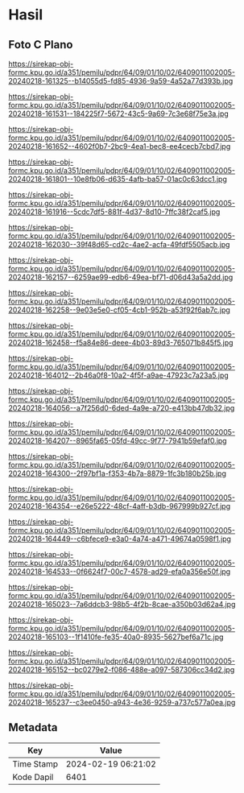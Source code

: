 # Hasil

## Foto C Plano

https://sirekap-obj-formc.kpu.go.id/a351/pemilu/pdpr/64/09/01/10/02/6409011002005-20240218-161325--b14055d5-fd85-4936-9a59-4a52a77d393b.jpg

https://sirekap-obj-formc.kpu.go.id/a351/pemilu/pdpr/64/09/01/10/02/6409011002005-20240218-161531--184225f7-5672-43c5-9a69-7c3e68f75e3a.jpg

https://sirekap-obj-formc.kpu.go.id/a351/pemilu/pdpr/64/09/01/10/02/6409011002005-20240218-161652--4602f0b7-2bc9-4ea1-bec8-ee4cecb7cbd7.jpg

https://sirekap-obj-formc.kpu.go.id/a351/pemilu/pdpr/64/09/01/10/02/6409011002005-20240218-161801--10e8fb06-d635-4afb-ba57-01ac0c63dcc1.jpg

https://sirekap-obj-formc.kpu.go.id/a351/pemilu/pdpr/64/09/01/10/02/6409011002005-20240218-161916--5cdc7df5-881f-4d37-8d10-7ffc38f2caf5.jpg

https://sirekap-obj-formc.kpu.go.id/a351/pemilu/pdpr/64/09/01/10/02/6409011002005-20240218-162030--39f48d65-cd2c-4ae2-acfa-49fdf5505acb.jpg

https://sirekap-obj-formc.kpu.go.id/a351/pemilu/pdpr/64/09/01/10/02/6409011002005-20240218-162157--6259ae99-edb6-49ea-bf71-d06d43a5a2dd.jpg

https://sirekap-obj-formc.kpu.go.id/a351/pemilu/pdpr/64/09/01/10/02/6409011002005-20240218-162258--9e03e5e0-cf05-4cb1-952b-a53f92f6ab7c.jpg

https://sirekap-obj-formc.kpu.go.id/a351/pemilu/pdpr/64/09/01/10/02/6409011002005-20240218-162458--f5a84e86-deee-4b03-89d3-765071b845f5.jpg

https://sirekap-obj-formc.kpu.go.id/a351/pemilu/pdpr/64/09/01/10/02/6409011002005-20240218-164012--2b46a0f8-10a2-4f5f-a9ae-47923c7a23a5.jpg

https://sirekap-obj-formc.kpu.go.id/a351/pemilu/pdpr/64/09/01/10/02/6409011002005-20240218-164056--a7f256d0-6ded-4a9e-a720-e413bb47db32.jpg

https://sirekap-obj-formc.kpu.go.id/a351/pemilu/pdpr/64/09/01/10/02/6409011002005-20240218-164207--8965fa65-05fd-49cc-9f77-7941b59efaf0.jpg

https://sirekap-obj-formc.kpu.go.id/a351/pemilu/pdpr/64/09/01/10/02/6409011002005-20240218-164300--2f97bf1a-f353-4b7a-8879-1fc3b180b25b.jpg

https://sirekap-obj-formc.kpu.go.id/a351/pemilu/pdpr/64/09/01/10/02/6409011002005-20240218-164354--e26e5222-48cf-4aff-b3db-967999b927cf.jpg

https://sirekap-obj-formc.kpu.go.id/a351/pemilu/pdpr/64/09/01/10/02/6409011002005-20240218-164449--c6bfece9-e3a0-4a74-a471-49674a0598f1.jpg

https://sirekap-obj-formc.kpu.go.id/a351/pemilu/pdpr/64/09/01/10/02/6409011002005-20240218-164533--0f6624f7-00c7-4578-ad29-efa0a356e50f.jpg

https://sirekap-obj-formc.kpu.go.id/a351/pemilu/pdpr/64/09/01/10/02/6409011002005-20240218-165023--7a6ddcb3-98b5-4f2b-8cae-a350b03d62a4.jpg

https://sirekap-obj-formc.kpu.go.id/a351/pemilu/pdpr/64/09/01/10/02/6409011002005-20240218-165103--1f1410fe-fe35-40a0-8935-5627bef6a71c.jpg

https://sirekap-obj-formc.kpu.go.id/a351/pemilu/pdpr/64/09/01/10/02/6409011002005-20240218-165152--bc0279e2-f086-488e-a097-587306cc34d2.jpg

https://sirekap-obj-formc.kpu.go.id/a351/pemilu/pdpr/64/09/01/10/02/6409011002005-20240218-165237--c3ee0450-a943-4e36-9259-a737c577a0ea.jpg


## Metadata

| Key        | Value               |
| ---------- | ------------------- |
| Time Stamp | 2024-02-19 06:21:02 |
| Kode Dapil | 6401                |



